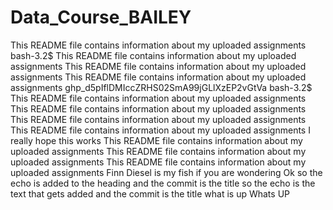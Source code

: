 # Data_Course_BAILEY 
This README file contains information about my uploaded assignments
bash-3.2$ This README file contains information about my uploaded assignments
This README file contains information about my uploaded assignments
This README file contains information about my uploaded assignments
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
bash-3.2$ This README file contains information about my uploaded assignments
This README file contains information about my uploaded assignments
This README file contains information about my uploaded assignments
This README file contains information about my uploaded assignments
I really hope this works
This README file contains information about my uploaded assignments
This README file contains information about my uploaded assignments
This README file contains information about my uploaded assignments
Finn Diesel is my fish if you are wondering
Ok so the echo is added to the heading and the commit is the title
so the echo is the text that gets added and the commit is the title
what is up
Whats UP
